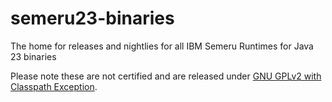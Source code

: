 # semeru23-binaries
The home for releases and nightlies for all IBM Semeru Runtimes for Java 23 binaries

Please note these are not certified and are released under [GNU GPLv2 with Classpath Exception](https://openjdk.java.net/legal/gplv2+ce.html).

